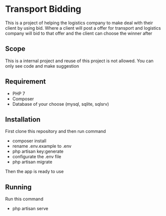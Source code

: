# Transport Bidding
This is a project of helping the logistics company to make deal with their client by using bid. 
Where a client will post a offer for transport and logistics company will bid to that offer and the client can choose the winner after

## Scope
This is a internal project and reuse of this project is not allowed. You can only see code and make suggestion

## Requirement
- PHP 7
- Composer
- Database of your choose (mysql, sqlite, sqlsrv)

## Installation
First clone this repository and then run command

- composer install
- rename .env.example to .env
- php artisan key:generate
- configurate the .env file
- php artisan migrate

Then the app is ready to use

## Running
Run this command
- php artisan serve


